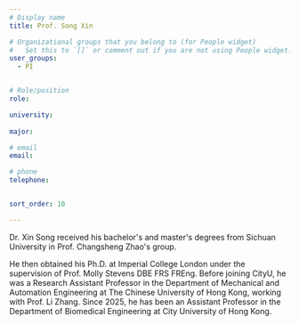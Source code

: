 ```yaml
---
# Display name
title: Prof. Song Xin

# Organizational groups that you belong to (for People widget)
#   Set this to `[]` or comment out if you are not using People widget.
user_groups:
  - PI


# Role/position
role: 

university: 
  
major: 

# email 
email:

# phone 
telephone:


sort_order: 10

---
```




Dr. Xin Song received his bachelor's and master's degrees from Sichuan University in Prof. Changsheng Zhao's group. 
<!--more--> 
He then obtained his Ph.D. at Imperial College London under the supervision of Prof. Molly Stevens DBE FRS FREng. Before joining CityU, he was a Research Assistant Professor in the Department of Mechanical and Automation Engineering at The Chinese University of Hong Kong, working with Prof. Li Zhang. Since 2025, he has been an Assistant Professor in the Department of Biomedical Engineering at City University of Hong Kong. 
 
